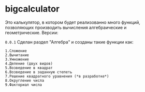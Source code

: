 # bigcalculator
Это калькулятор, в котором будет реализованно много функций, позволяющих производить вычисления алгебраические и геометрические.
Версии:

```0.0.1``` Сделан раздел "Алгебра" и созданы такие функции как:

    1.Сложение
    2.Вычитание
    3.Умножение
    4.Деление (двух видов)
    5.Возведение в квадрат
    6.Возведение в заданную степеть
    7.Решение квадратного уравнения (*в разработке*)
    8.Округление числа
    9.Факториал числа
